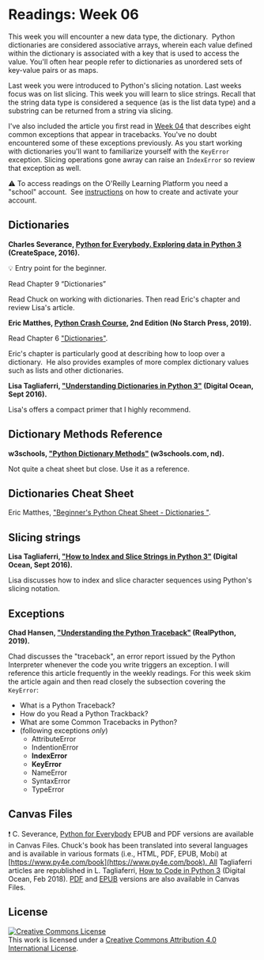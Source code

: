 # Readings: Week 06

This week you will encounter a new data type, the dictionary.  Python dictionaries are considered associative arrays, wherein each value defined within the dictionary is associated with a key that is used to access the value. You'll often hear people refer to dictionaries as unordered sets of key-value pairs or as maps.

Last week you were introduced to Python's slicing notation. Last weeks focus was on list slicing. This week you will learn to slice strings. Recall that the string data type is considered a sequence (as is the list data type) and a substring can be returned from a string via slicing.

I've also included the article you first read in [Week 04](./readings-week_04.md) that describes eight common exceptions that appear in tracebacks. You've no doubt encountered some of these exceptions previously. As you start working with dictionaries you'll want to familiarize yourself with the `KeyError` exception. Slicing operations gone awray can raise an `IndexError` so review that exception as well.

:warning: To access readings on the O'Reilly Learning Platform you need a "school" account.  See [instructions](./readings-oreilly_learning_platform.md) on how to create and activate your account.

## Dictionaries

**Charles Severance, [Python for Everybody. Exploring data in Python 3](https://www.py4e.com/book) (CreateSpace, 2016).**

:bulb: Entry point for the beginner.

Read Chapter 9 “Dictionaries”

Read Chuck on working with dictionaries. Then read Eric's chapter and review Lisa's article.

**Eric Matthes, [Python Crash Course](https://learning.oreilly.com/library/view/python-crash-course/9781492071266/), 2nd Edition (No Starch Press, 2019).**

Read Chapter 6 ["Dictionaries"](https://learning.oreilly.com/library/view/python-crash-course/9781492071266/xhtml/ch06.xhtml#ch06).

Eric's chapter is particularly good at describing how to loop over a dictionary.  He also provides examples of more complex dictionary values such as lists and other dictionaries.

**Lisa Tagliaferri, ["Understanding Dictionaries in Python 3"](https://www.digitalocean.com/community/tutorials/understanding-dictionaries-in-python-3) (Digital Ocean, Sept 2016).**

Lisa's offers a compact primer that I highly recommend.

## Dictionary Methods Reference

**w3schools, ["Python Dictionary Methods"](https://www.w3schools.com/python/python_ref_dictionary.asp) (w3schools.com, nd).**

Not quite a cheat sheet but close. Use it as a reference.

## Dictionaries Cheat Sheet

Eric Matthes, ["Beginner's Python Cheat Sheet - Dictionaries "](https://github.com/ehmatthes/pcc_2e/blob/master/cheat_sheets/beginners_python_cheat_sheet_pcc_dictionaries.pdf).

## Slicing strings

**Lisa Tagliaferri, ["How to Index and Slice Strings in Python 3"](https://www.digitalocean.com/community/tutorials/how-to-index-and-slice-strings-in-python-3) (Digital Ocean, Sept 2016).**

Lisa discusses how to index and slice character sequences using Python's slicing notation.

## Exceptions

**Chad Hansen, ["Understanding the Python Traceback"](https://realpython.com/python-traceback/) (RealPython, 2019).**

Chad discusses the "traceback", an error report issued by the Python Interpreter whenever the code you write triggers an exception. I will reference this article frequently in the weekly readings. For this week skim the article again and then read closely the subsection covering the `KeyError`:

* What is a Python Traceback?
* How do you Read a Python Trackback?
* What are some Common Tracebacks in Python?
* (following exceptions _only_)
  * AttributeError
  * IndentionError
  * __IndexError__
  * __KeyError__
  * NameError
  * SyntaxError
  * TypeError

## Canvas Files

:exclamation: C. Severance, [Python for Everybody](https://www.py4e.com/book) EPUB and PDF versions are available in Canvas Files. Chuck's book has been translated into several languages and is available in various formats (i.e., HTML, PDF, EPUB, Mobi) at [https://www.py4e.com/book](https://www.py4e.com/book). All Tagliaferri articles are republished in L. Tagliaferri, [How to Code in Python 3](https://www.digitalocean.com/community/books/digitalocean-ebook-how-to-code-in-python) (Digital Ocean, Feb 2018). [PDF](https://do.co/python-book-pdf) and [EPUB](https://do.co/python-book-epub) versions are also available in Canvas Files.

## License

<a rel="license" href="http://creativecommons.org/licenses/by/4.0/"><img alt="Creative Commons License" style="border-width:0" src="https://i.creativecommons.org/l/by/4.0/88x31.png" /></a><br />This work is licensed under a <a rel="license" href="http://creativecommons.org/licenses/by/4.0/">Creative Commons Attribution 4.0 International License</a>.
